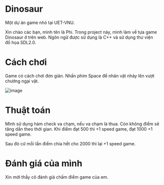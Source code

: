 # Dinosaur
Một dự án game nhỏ tại UET-VNU.

Xin chào các bạn, mình tên là Phi. Trong project này, mình làm về tựa game Dinosaur ở trên web. Ngôn ngữ được sử dụng là C++ và sử dụng thư viện đồ họa SDL2.0.

# Cách chơi
Game có cách chơi đơn giản. Nhấn phím Space để nhân vật nhảy lên vượt chướng ngại vật.

![image](https://user-images.githubusercontent.com/100513675/170081540-1ca3d62a-45fe-471f-8147-49b34c5eec0b.png)

# Thuật toán
Mình sử dụng hàm check va chạm, nếu va chạm là thua. Còn không điểm sẽ tăng dần theo thời gian. Khi điểm đạt 500 thì +1 speed game, đạt 1000 +1 speed game.

Sau đó cứ mỗi lần điểm chia hết cho 2000 thì lại +1 speed game.

# Đánh giá của mình
Xin mời thầy cô đánh giá chấm điểm game của em.


